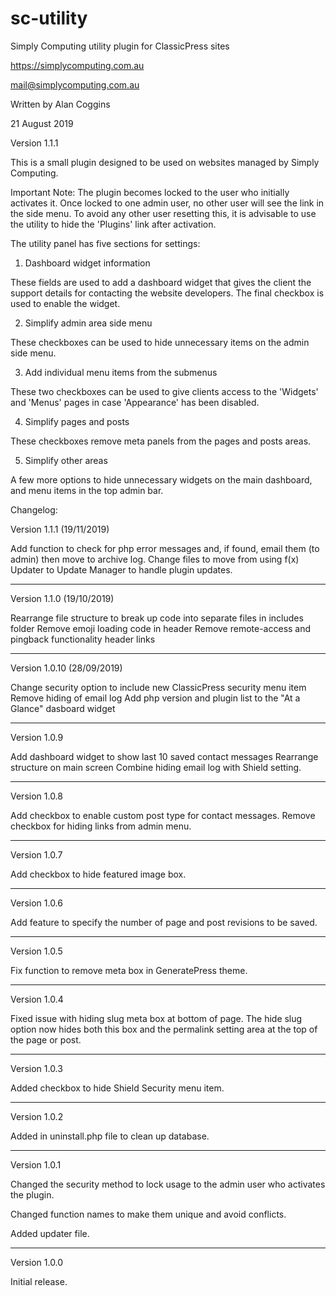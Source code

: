 # sc-utility
Simply Computing utility plugin for ClassicPress sites

https://simplycomputing.com.au

mail@simplycomputing.com.au

Written by Alan Coggins

21 August 2019

Version 1.1.1


This is a small plugin designed to be used on websites managed by Simply Computing.

Important Note: The plugin becomes locked to the user who initially activates it. Once locked to one admin user, no other user will see the link in the side menu. To avoid any other user resetting this, it is advisable to use the utility to hide the 'Plugins' link after activation.

The utility panel has five sections for settings:

1. Dashboard widget information

These fields are used to add a dashboard widget that gives the client the support details for contacting the website developers. The final checkbox is used to enable the widget.

2. Simplify admin area side menu

These checkboxes can be used to hide unnecessary items on the admin side menu. 

3. Add individual menu items from the submenus

These two checkboxes can be used to give clients access to the 'Widgets' and 'Menus' pages in case 'Appearance' has been disabled.

4. Simplify pages and posts

These checkboxes remove meta panels from the pages and posts areas.

5. Simplify other areas

A few more options to hide unnecessary widgets on the main dashboard, and menu items in the top admin bar.


Changelog:

Version 1.1.1 (19/11/2019)

Add function to check for php error messages and, if found, email them (to admin) then move to archive log. 
Change files to move from using f(x) Updater to Update Manager to handle plugin updates.

------------

Version 1.1.0 (19/10/2019)

Rearrange file structure to break up code into separate files in includes folder
Remove emoji loading code in header
Remove remote-access and pingback functionality header links

------------

Version 1.0.10 (28/09/2019)

Change security option to include new ClassicPress security menu item
Remove hiding of email log
Add php version and plugin list to the "At a Glance" dasboard widget

------------

Version 1.0.9

Add dashboard widget to show last 10 saved contact messages
Rearrange structure on main screen
Combine hiding email log with Shield setting.

------------

Version 1.0.8

Add checkbox to enable custom post type for contact messages.
Remove checkbox for hiding links from admin menu.

------------

Version 1.0.7

Add checkbox to hide featured image box.

------------

Version 1.0.6

Add feature to specify the number of page and post revisions to be saved.

------------

Version 1.0.5

Fix function to remove meta box in GeneratePress theme.

------------

Version 1.0.4

Fixed issue with hiding slug meta box at bottom of page. The hide slug option now hides both this box and the permalink setting area at the top of the page or post.

------------

Version 1.0.3

Added checkbox to hide Shield Security menu item.

------------

Version 1.0.2

Added in uninstall.php file to clean up database.

------------

Version 1.0.1 

Changed the security method to lock usage to the admin user who activates the plugin.

Changed function names to make them unique and avoid conflicts.

Added updater file.

------------

Version 1.0.0 

Initial release.

